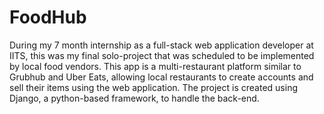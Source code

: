 # FoodHub

During my 7 month internship as a full-stack web application developer at IITS, this was my final solo-project that was scheduled to be implemented by local food vendors. This app is a multi-restaurant platform similar to Grubhub and Uber Eats, allowing local restaurants to create accounts and sell their items using the web application. The project is created using Django, a python-based framework, to handle the back-end. 
